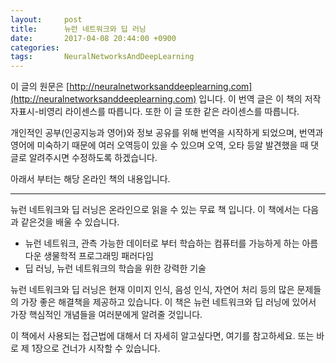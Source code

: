```yaml
---
layout:     post
title:      뉴런 네트워크와 딥 러닝
date:       2017-04-08 20:44:00 +0900
categories: 
tags:       NeuralNetworksAndDeepLearning
---
```


이 글의 원문은 [http://neuralnetworksanddeeplearning.com](http://neuralnetworksanddeeplearning.com) 입니다. 이 번역 글은 이 책의 저작자표시-비영리 라이센스를 따릅니다. 또한 이 글 또한 같은 라이센스를 따릅니다.

개인적인 공부(인공지능과 영어)와 정보 공유를 위해 번역을 시작하게 되었으며, 번역과 영어에 미숙하기 때문에 여러 오역등이 있을 수 있으며 오역, 오타 등알 발견했을 때 댓글로 알려주시면 수정하도록 하겠습니다.

아래서 부터는 해당 온라인 책의 내용입니다.

------

뉴런 네트워크와 딥 러닝은 온라인으로 읽을 수 있는 무료 책 입니다. 이 책에서는 다음과 같은것을 배울 수 있습니다.

* 뉴런 네트워크, 관측 가능한 데이터로 부터 학습하는 컴퓨터를 가능하게 하는 아름다운 생물학적 프로그래밍 패러다임
* 딥 러닝, 뉴런 네트워크의 학습을 위한 강력한 기술

뉴런 네트워크와 딥 러닝은 현재 이미지 인식, 음성 인식, 자연어 처리 등의 많은 문제들의 가장 좋은 해결책을 제공하고 있습니다. 이 책은 뉴런 네트워크와 딥 러닝에 있어서 가장 핵심적인 개념들을 여러분에게 알려줄 것입니다.

이 책에서 사용되는 접근법에 대해서 더 자세히 알고싶다면, 여기를 참고하세요. 또는 바로 제 1장으로 건너가 시작할 수 있습니다.
